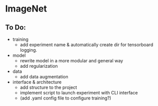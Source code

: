 # ImageNet

## To Do:
- training
    - add experiment name & automatically create dir for tensorboard logging.
- model
    - rewrite model in a more modular and general way
    - add regularization
- data
    - add data augmentation
- interface & architecture
    - add structure to the project
    - implement script to launch experiment with CLI interface
    - (add .yaml config file to configure training?)